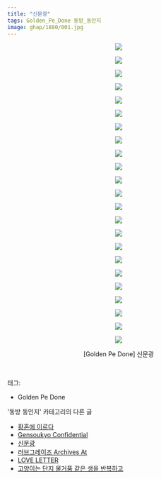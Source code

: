 ```yaml
---
title: "신문광"
tags: Golden_Pe_Done 동방_동인지
image: ghap/1880/001.jpg
---
```

<div class="article">
<p style="text-align: center; clear: none; float: none;"><img src="{{ site.nasurl }}/ghap/1880/001.jpg"/></p>
<p style="text-align: center; clear: none; float: none;"><img src="{{ site.nasurl }}/ghap/1880/002.jpg"/></p>
<p style="text-align: center; clear: none; float: none;"><img src="{{ site.nasurl }}/ghap/1880/003.jpg"/></p>
<p style="text-align: center; clear: none; float: none;"><img src="{{ site.nasurl }}/ghap/1880/004.jpg"/></p>
<p style="text-align: center; clear: none; float: none;"><img src="{{ site.nasurl }}/ghap/1880/005.jpg"/></p>
<p style="text-align: center; clear: none; float: none;"><img src="{{ site.nasurl }}/ghap/1880/006.jpg"/></p>
<p style="text-align: center; clear: none; float: none;"><img src="{{ site.nasurl }}/ghap/1880/007.jpg"/></p>
<p style="text-align: center; clear: none; float: none;"><img src="{{ site.nasurl }}/ghap/1880/008.jpg"/></p>
<p style="text-align: center; clear: none; float: none;"><img src="{{ site.nasurl }}/ghap/1880/009.jpg"/></p>
<p style="text-align: center; clear: none; float: none;"><img src="{{ site.nasurl }}/ghap/1880/010.jpg"/></p>
<p style="text-align: center; clear: none; float: none;"><img src="{{ site.nasurl }}/ghap/1880/011.jpg"/></p>
<p style="text-align: center; clear: none; float: none;"><img src="{{ site.nasurl }}/ghap/1880/012.jpg"/></p>
<p style="text-align: center; clear: none; float: none;"><img src="{{ site.nasurl }}/ghap/1880/013.jpg"/></p>
<p style="text-align: center; clear: none; float: none;"><img src="{{ site.nasurl }}/ghap/1880/014.jpg"/></p>
<p style="text-align: center; clear: none; float: none;"><img src="{{ site.nasurl }}/ghap/1880/015.jpg"/></p>
<p style="text-align: center; clear: none; float: none;"><img src="{{ site.nasurl }}/ghap/1880/016.jpg"/></p>
<p style="text-align: center; clear: none; float: none;"><img src="{{ site.nasurl }}/ghap/1880/017.jpg"/></p>
<p style="text-align: center; clear: none; float: none;"><img src="{{ site.nasurl }}/ghap/1880/018.jpg"/></p>
<p style="text-align: center; clear: none; float: none;"><img src="{{ site.nasurl }}/ghap/1880/019.jpg"/></p>
<p style="text-align: center; clear: none; float: none;"><img src="{{ site.nasurl }}/ghap/1880/020.jpg"/></p>
<p style="text-align: center; clear: none; float: none;"><img src="{{ site.nasurl }}/ghap/1880/021.jpg"/></p>
<p style="text-align: center; clear: none; float: none;"><img src="{{ site.nasurl }}/ghap/1880/022.jpg"/></p>
<p style="text-align: center; clear: none; float: none;"><img src="{{ site.nasurl }}/ghap/1880/023.jpg"/></p>
<p style="text-align: center; clear: none; float: none;">[Golden Pe Done] 신문광</p>
<p><br/></p>
</div><div class="tagTrail">
<p>태그: </p>
<ul>
<li>Golden Pe Done</li>
</ul>
</div><div class="another">
<p>'동방 동인지' 카테고리의 다른 글</p>
<ul>
<li><a href="/2016-08-28-ghap_1883">황혼에 이르다</a></li>
<li><a href="/2016-08-28-ghap_1882">Gensoukyo Confidential</a></li>
<li><a href="/2016-08-28-ghap_1880">신문광</a></li>
<li><a href="/2016-08-28-ghap_1879">러브그레이즈 Archives At</a></li>
<li><a href="/2016-08-28-ghap_1878">LOVE LETTER</a></li>
<li><a href="/2016-08-27-ghap_1877">고양이는 단지 물거품 같은 생을 반복하고</a></li>
</ul>
</div><div class="cb_module cb_fluid">
<div class="cb_wrt cb_profile">
</div><!-- commentList close -->
</div>
<br/>
<p id="refer"></p>
<br/>

